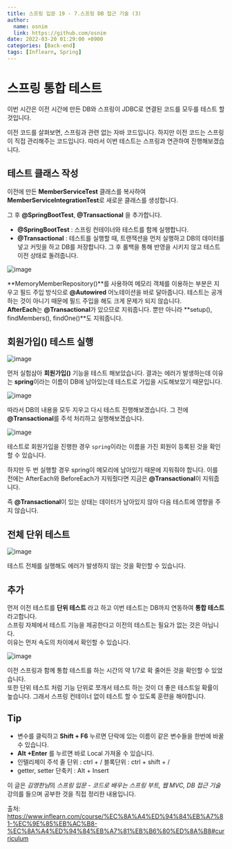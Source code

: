 ```yaml
---
title: 스프링 입문 19 - 7.스프링 DB 접근 기술 (3)
author:
  name: osnim
  link: https://github.com/osnim
date: 2022-03-20 01:29:00 +0900
categories: [Back-end]
tags: [Inflearn, Spring]
---
```


# 스프링 통합 테스트

이번 시간은 이전 시간에 만든 DB와 스프링이 JDBC로 연결된 코드를 모두를 테스트 할 것입니다.

이전 코드를 살펴보면, 스프링과 관련 없는 자바 코드입니다. 하지만 이전 코드는 스프링이 직접 관리해주는 코드입니다. 따라서 이번 테스트는 스프링과 연관하여 진행해보겠습니다.

## 테스트 클래스 작성

이전에 만든 **MemberServiceTest** 클래스를 복사하여 **MemberServiceIntegrationTest**로 새로운 클래스를 생성합니다.

그 후 **@SpringBootTest**, **@Transactional** 을 추가합니다.

- **@SpringBootTest** : 스프링 컨테이너와 테스트를 함께 실행합니다.
- **@Transactional** : 테스트를 실행할 때, 트랜잭션을 먼저 실행하고 DB의 데이터를 넣고 커밋을 하고 DB를 저장합니다. 그 후 롤백을 통해 반영을 시키지 않고 테스트 이전 상태로 돌려줍니다.

![image](https://user-images.githubusercontent.com/79408217/159130777-2387dd12-014e-4536-9c68-029fd000f86c.png)

**MemoryMemberRepository()**를 사용하여 메모리 객체를 이용하는 부분은 지우고 필드 주입 방식으로 **@Autowired** 어노테이션을 바로 달아줍니다. 테스트는 공개하는 것이 아니기 때문에 필드 주입을 해도 크게 문제가 되지 않습니다.<br>
**AfterEach**는 **@Transactional**가 있으므로 지워줍니다. 뿐만 아니라 **setup(), findMembers(), findOne()**도 지워줍니다.

## 회원가입() 테스트 실행

![image](https://user-images.githubusercontent.com/79408217/159130914-49594357-57d2-4b18-b647-0c346172712e.png)

먼저 실험삼아 **회원가입()** 기능을 테스트 해보았습니다. 결과는 에러가 발생하는데 이유는 **spring**이라는 이름이 DB에 남아있는데 테스트로 가입을 시도해보았기 때문입니다.

![image](https://user-images.githubusercontent.com/79408217/159130961-fae93839-d2bf-4bd4-ab93-15c8b3119a2a.png)

따라서 DB의 내용을 모두 지우고 다시 테스트 진행해보겠습니다. 그 전에 **@Transactional**를 주석 처리하고 실행해보겠습니다.

![image](https://user-images.githubusercontent.com/79408217/159131116-e5ef42fd-3707-4863-a1d0-b3537c6b3ced.png)

테스트로 회원가입을 진행한 경우 `spring`이라는 이름을 가진 회원이 등록된 것을 확인할 수 있습니다.

하지만 두 번 실행할 경우 spring이 메모리에 남아있기 때문에 지워줘야 합니다. 이를 전에는 AfterEach와 BeforeEach가 지워줬다면 지금은 **@Transactional**이 지워줍니다.

즉 **@Transactional**이 있는 상태는 데이터가 남아있지 않아 다음 테스트에 영향을 주지 않습니다.

## 전체 단위 테스트

![image](https://user-images.githubusercontent.com/79408217/159131579-e2adfdc2-db7b-4017-aeb2-97fa2d60fa15.png)

테스트 전체를 실행해도 에러가 발생하지 않는 것을 확인할 수 있습니다.

## 추가

먼저 이전 테스트를 **단위 테스트** 라고 하고 이번 테스트는 DB까지 연동하여 **통합 테스트** 라고합니다.<br>
스프링 자체에서 테스트 기능을 제공한다고 이전의 테스트는 필요가 없는 것은 아닙니다. <br>
이유는 먼저 속도의 차이에서 확인할 수 있습니다.

![image](https://user-images.githubusercontent.com/79408217/159131676-acb68eff-4d00-4fb1-a130-19de87387203.png)

이전 스프링과 함께 통합 테스트를 하는 시간의 약 1/7로 확 줄어든 것을 확인할 수 있었습니다.<br>
또한 단위 테스트 처럼 기능 단위로 쪼개서 테스트 하는 것이 더 좋은 테스트일 확률이 높습니다. 그래서 스프링 컨테이너 없이 테스트 할 수 있도록 훈련을 해야합니다.

## Tip

- 변수를 클릭하고 **Shift + F6** 누르면 단락에 있는 이름이 같은 변수들을 한번에 바꿀 수 있습니다.
- **Alt +Enter** 를 누르면 바로 Local 가져올 수 있습니다.
- 인텔리제이 주석
  줄 단위 : ctrl + /
  블록단위 : ctrl + shift + /
- getter, setter 단축키 : Alt + Insert

이 글은 *김영한님*의 _스프링 입문 - 코드로 배우는 스프링 부트, 웹 MVC, DB 접근 기술_ 강의를 들으며 공부한 것을 직접 정리한 내용입니다.

출처: <https://www.inflearn.com/course/%EC%8A%A4%ED%94%84%EB%A7%81-%EC%9E%85%EB%AC%B8-%EC%8A%A4%ED%94%84%EB%A7%81%EB%B6%80%ED%8A%B8#curriculum>
